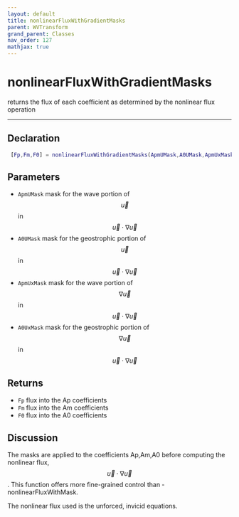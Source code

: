 ```yaml
---
layout: default
title: nonlinearFluxWithGradientMasks
parent: WVTransform
grand_parent: Classes
nav_order: 127
mathjax: true
---
```


#  nonlinearFluxWithGradientMasks

returns the flux of each coefficient as determined by the nonlinear flux operation


---

## Declaration
```matlab
 [Fp,Fm,F0] = nonlinearFluxWithGradientMasks(ApmUMask,A0UMask,ApmUxMask,A0UxMask)
```
## Parameters
+ `ApmUMask`  mask for the wave portion of $$\vec{u}$$ in $$\vec{u} \cdot \nabla \vec{u}$$
+ `A0UMask`  mask for the geostrophic portion of $$\vec{u}$$ in $$\vec{u} \cdot \nabla \vec{u}$$
+ `ApmUxMask`  mask for the wave portion of $$\nabla \vec{u}$$ in $$\vec{u} \cdot \nabla \vec{u}$$
+ `A0UxMask`  mask for the geostrophic portion of $$\nabla \vec{u}$$ in $$\vec{u} \cdot \nabla \vec{u}$$

## Returns
+ `Fp`  flux into the Ap coefficients
+ `Fm`  flux into the Am coefficients
+ `F0`  flux into the A0 coefficients

## Discussion

  The masks are applied to the coefficients Ap,Am,A0 before computing the
  nonlinear flux, $$\vec{u} \cdot \nabla \vec{u}$$. This function offers
  more fine-grained control than -nonlinearFluxWithMask.
 
  The nonlinear flux used is the unforced, invicid equations.
 
                  
